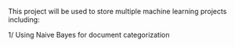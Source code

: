 This project will be used to store multiple machine learning projects including:

1/ Using Naive Bayes for document categorization